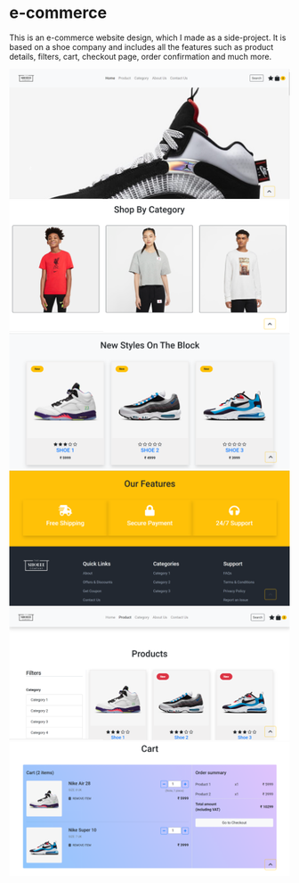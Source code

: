 # e-commerce
This is an e-commerce website design, which I made as a side-project.
It is based on a shoe company and includes all the features such as product details, filters, cart, checkout page, order confirmation and much more.


![Screenshot](ss1.png)
![Screenshot](ss2.png)
![Screenshot](ss3.png)
![Screenshot](ss4.png)
![Screenshot](ss5.png)
![Screenshot](ss6.png)
